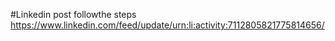 
#Linkedin post followthe steps
https://www.linkedin.com/feed/update/urn:li:activity:7112805821775814656/